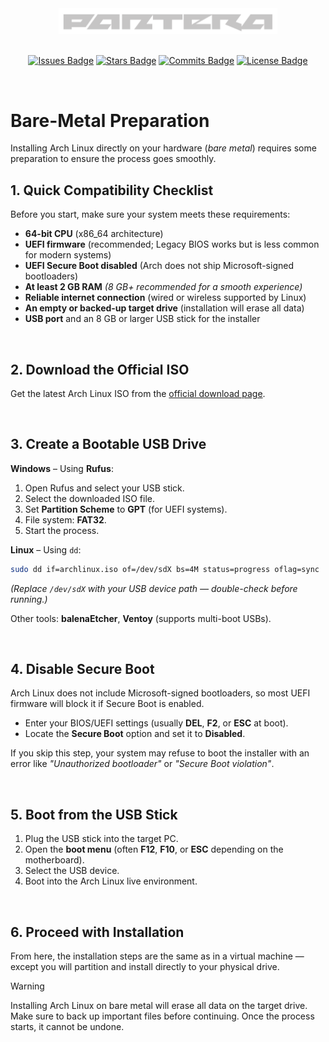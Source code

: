 <div align="center">
  <div style="text-align: center;">
    <picture>
      <source media="(prefers-color-scheme: dark)" srcset="/assets/images/logos/pantera-1.4.png">
      <source media="(prefers-color-scheme: light)" srcset="/assets/images/logos/pantera-1.3.png">
      <img src="/assets/images/logos/pantera-1.4.png" alt="Logo of Pantera" width="350px">
    </picture>
  </div>

  <br>

  [![Issues Badge](https://img.shields.io/badge/ISSUES-0-Test?style=for-the-badge&logo=https%3A%2F%2Ficons8.com%2Ficon%2F83178%2Fimage-file&labelColor=%23333333&color=%23ba181b)](https://github.com/callme-pantera/Arch-Linux-Installation/issues)
  [![Stars Badge](https://img.shields.io/badge/STARS-1-Test?style=for-the-badge&logo=https%3A%2F%2Ficons8.com%2Ficon%2F83178%2Fimage-file&labelColor=%23333333&color=%23f6aa1c)](https://github.com/callme-pantera/Arch-Linux-Installation/stargazers)
  [![Commits Badge](https://img.shields.io/github/commit-activity/m/callme-pantera/Arch-Linux-Installation?style=for-the-badge&label=COMMITS&logo=https%3A%2F%2Ficons8.com%2Ficon%2F83178%2Fimage-file&labelColor=%23333333&color=%237678ED)](https://github.com/callme-pantera/Arch-Linux-Installation/commits/main/)
  [![License Badge](https://img.shields.io/badge/LICENSE-CC-Test?style=for-the-badge&logo=https%3A%2F%2Ficons8.com%2Ficon%2F83178%2Fimage-file&labelColor=%23333333&color=%234361ee)](../LICENSE)
</div>

<br>

# Bare-Metal Preparation
Installing Arch Linux directly on your hardware (*bare metal*) requires some preparation to ensure the process goes smoothly.

## 1. Quick Compatibility Checklist
Before you start, make sure your system meets these requirements:

* **64-bit CPU** (x86_64 architecture)
* **UEFI firmware** (recommended; Legacy BIOS works but is less common for modern systems)
* **UEFI Secure Boot disabled** (Arch does not ship Microsoft-signed bootloaders)
* **At least 2 GB RAM** *(8 GB+ recommended for a smooth experience)*
* **Reliable internet connection** (wired or wireless supported by Linux)
* **An empty or backed-up target drive** (installation will erase all data)
* **USB port** and an 8 GB or larger USB stick for the installer

<br>

## 2. Download the Official ISO
Get the latest Arch Linux ISO from the [official download page](https://archlinux.org/download/).

<br>

## 3. Create a Bootable USB Drive
**Windows** – Using **Rufus**:

1. Open Rufus and select your USB stick.
2. Select the downloaded ISO file.
3. Set **Partition Scheme** to **GPT** (for UEFI systems).
4. File system: **FAT32**.
5. Start the process.

**Linux** – Using `dd`:

```bash
sudo dd if=archlinux.iso of=/dev/sdX bs=4M status=progress oflag=sync
```

*(Replace `/dev/sdX` with your USB device path — double-check before running.)*

Other tools: **balenaEtcher**, **Ventoy** (supports multi-boot USBs).

<br>

## 4. Disable Secure Boot
Arch Linux does not include Microsoft-signed bootloaders, so most UEFI firmware will block it if Secure Boot is enabled.

* Enter your BIOS/UEFI settings (usually **DEL**, **F2**, or **ESC** at boot).
* Locate the **Secure Boot** option and set it to **Disabled**.

If you skip this step, your system may refuse to boot the installer with an error like *"Unauthorized bootloader"* or *"Secure Boot violation"*.

<br>

## 5. Boot from the USB Stick

1. Plug the USB stick into the target PC.
2. Open the **boot menu** (often **F12**, **F10**, or **ESC** depending on the motherboard).
3. Select the USB device.
4. Boot into the Arch Linux live environment.

<br>

## 6. Proceed with Installation
From here, the installation steps are the same as in a virtual machine — except you will partition and install directly to your physical drive.<br>

> [!WARNING]
> Installing Arch Linux on bare metal will erase all data on the target drive. Make sure to back up important files before continuing. Once the process starts, it cannot be undone.


